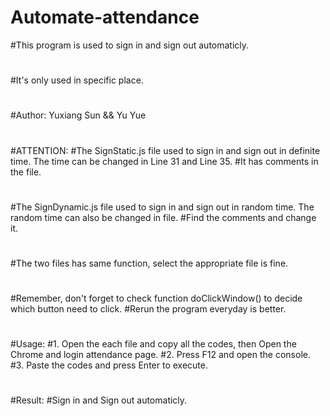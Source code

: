 # Automate-attendance
#This program is used to sign in and sign out automaticly. 
#
#It's only used in specific place.
#
#Author:					Yuxiang Sun && Yu Yue
#
#ATTENTION:
#The SignStatic.js file used to sign in and sign out in definite time. The time can be changed in Line 31 and Line 35.
#It has comments in the file.
#
#The SignDynamic.js file used to sign in and sign out in random time. The random time can also be changed in file.
#Find the comments and change it.
#
#The two files has same function, select the appropriate file is fine.
#
#Remember, don't forget to check function doClickWindow() to decide which button need to click.
#Rerun the program everyday is better.
#
#Usage:
#1. Open the each file and copy all the codes, then Open the Chrome and login attendance page.
#2. Press F12 and open the console.
#3. Paste the codes and press Enter to execute.
#
#
#Result:
#Sign in and Sign out automaticly.
#